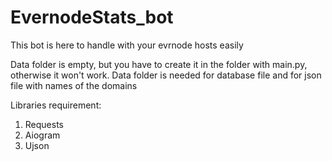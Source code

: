# EvernodeStats_bot
This bot is here to handle with your evrnode hosts easily

Data folder is empty, but you have to create it in the folder with main.py, otherwise it won't work. Data folder is needed for database file and for json file with names of the domains

Libraries requirement:
1. Requests
2. Aiogram
3. Ujson
